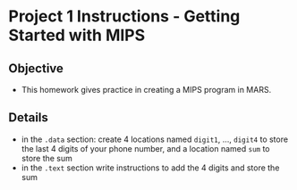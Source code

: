 # Project 1 Instructions - Getting Started with MIPS
## Objective
* This homework gives practice in creating a MIPS program in MARS.

## Details
*	in the `.data` section: create 4 locations named `digit1`, …, `digit4` to store the last 4 digits of your phone number, and a location named `sum` to store the sum
*	in the `.text` section write instructions to add the 4 digits and store the sum

